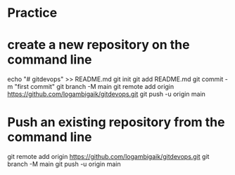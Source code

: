 # Practice


# create a new repository on the command line
echo "# gitdevops" >> README.md
git init
git add README.md
git commit -m "first commit"
git branch -M main
git remote add origin https://github.com/logambigaik/gitdevops.git
git push -u origin main

# Push an existing repository from the command line
git remote add origin https://github.com/logambigaik/gitdevops.git
git branch -M main
git push -u origin main
